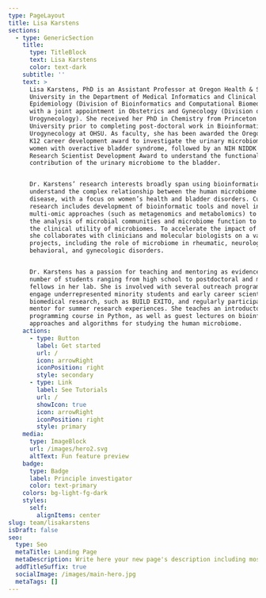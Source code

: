 ```yaml
---
type: PageLayout
title: Lisa Karstens
sections:
  - type: GenericSection
    title:
      type: TitleBlock
      text: Lisa Karstens
      color: text-dark
    subtitle: ''
    text: >
      Lisa Karstens, PhD is an Assistant Professor at Oregon Health & Science
      University in the Department of Medical Informatics and Clinical
      Epidemiology (Division of Bioinformatics and Computational Biomedicine)
      with a joint appointment in Obstetrics and Gynecology (Division of
      Urogynecology). She received her PhD in Chemistry from Princeton
      University prior to completing post-doctoral work in Bioinformatics and
      Urogynecology at OHSU. As faculty, she has been awarded the Oregon BIRWCH
      K12 career development award to investigate the urinary microbiome in
      women with overactive bladder syndrome, followed by an NIH NIDDK K01
      Research Scientist Development Award to understand the functional
      contribution of the urinary microbiome to the bladder.


      Dr. Karstens’ research interests broadly span using bioinformatics to
      understand the complex relationship between the human microbiome and
      disease, with a focus on women’s health and bladder disorders. Current
      research includes development of bioinformatic tools and novel integrative
      multi-omic approaches (such as metagenomics and metabolomics) to improve
      the analysis of microbial communities and microbiome function to ascertain
      the clinical utility of microbiomes. To accelerate the impact of her work,
      she collaborates with clinicians and molecular biologists on a variety of
      projects, including the role of microbiome in rheumatic, neurologic,
      behavioral, and gynecologic disorders.


      Dr. Karstens has a passion for teaching and mentoring as evidenced by a
      number of students ranging from high school to postdoctoral and medical
      fellows in her lab. She is involved with several outreach programs to
      engage underrepresented minority students and early career scientists in
      biomedical research, such as BUILD EXITO, and regularly participates as a
      mentor for summer research experiences. She teaches an introductory
      programming course in Python, as well as guest lectures on bioinformatic
      approaches and algorithms for studying the human microbiome.
    actions:
      - type: Button
        label: Get started
        url: /
        icon: arrowRight
        iconPosition: right
        style: secondary
      - type: Link
        label: See Tutorials
        url: /
        showIcon: true
        icon: arrowRight
        iconPosition: right
        style: primary
    media:
      type: ImageBlock
      url: /images/hero2.svg
      altText: Fun feature preview
    badge:
      type: Badge
      label: Principle investigator
      color: text-primary
    colors: bg-light-fg-dark
    styles:
      self:
        alignItems: center
slug: team/lisakarstens
isDraft: false
seo:
  type: Seo
  metaTitle: Landing Page
  metaDescription: Write here your new page's description including most relevant keywords.
  addTitleSuffix: true
  socialImage: /images/main-hero.jpg
  metaTags: []
---
```

